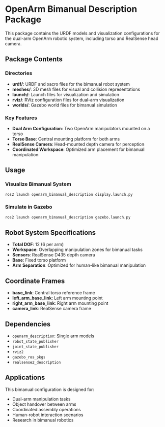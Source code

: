 # OpenArm Bimanual Description Package

This package contains the URDF models and visualization configurations for the dual-arm OpenArm robotic system, including torso and RealSense head camera.

## Package Contents

### Directories

- **urdf/**: URDF and xacro files for the bimanual robot system
- **meshes/**: 3D mesh files for visual and collision representations
- **launch/**: Launch files for visualization and simulation
- **rviz/**: RViz configuration files for dual-arm visualization
- **worlds/**: Gazebo world files for bimanual simulation

### Key Features

- **Dual Arm Configuration**: Two OpenArm manipulators mounted on a torso
- **Torso Base**: Central mounting platform for both arms
- **RealSense Camera**: Head-mounted depth camera for perception
- **Coordinated Workspace**: Optimized arm placement for bimanual manipulation

## Usage

### Visualize Bimanual System

```bash
ros2 launch openarm_bimanual_description display.launch.py
```

### Simulate in Gazebo

```bash
ros2 launch openarm_bimanual_description gazebo.launch.py
```

## Robot System Specifications

- **Total DOF**: 12 (6 per arm)
- **Workspace**: Overlapping manipulation zones for bimanual tasks
- **Sensors**: RealSense D435 depth camera
- **Base**: Fixed torso platform
- **Arm Separation**: Optimized for human-like bimanual manipulation

## Coordinate Frames

- **base_link**: Central torso reference frame
- **left_arm_base_link**: Left arm mounting point
- **right_arm_base_link**: Right arm mounting point
- **camera_link**: RealSense camera frame

## Dependencies

- `openarm_description`: Single arm models
- `robot_state_publisher`
- `joint_state_publisher`
- `rviz2`
- `gazebo_ros_pkgs`
- `realsense2_description`

## Applications

This bimanual configuration is designed for:
- Dual-arm manipulation tasks
- Object handover between arms
- Coordinated assembly operations
- Human-robot interaction scenarios
- Research in bimanual robotics 